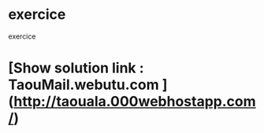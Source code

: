 
# exercice
exercice



# [Show solution link : TaouMail.webutu.com ] (http://taouala.000webhostapp.com/) 
